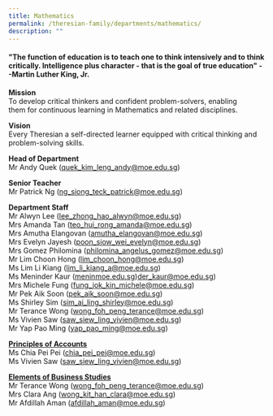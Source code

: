 ```yaml
---
title: Mathematics
permalink: /theresian-family/departments/mathematics/
description: ""
---
```

<h4><strong>"The function of education is to teach one to think intensively and to think critically. Intelligence plus character - that is the goal of true education" --Martin Luther King, Jr.</strong></h4>
<p><strong>Mission<br /></strong>To develop critical thinkers and confident problem-solvers, enabling them&nbsp;for continuous learning in Mathematics and related disciplines.</p>
<p><strong>Vision</strong><br />Every Theresian a self-directed learner equipped with critical thinking and problem-solving skills.</p>
<p><strong>Head of Department<br /></strong>Mr Andy Quek (<a href="mailto:quek_kim_leng_andy@moe.edu.sg">quek_kim_leng_andy@moe.edu.sg</a>)</p>
<p><strong>Senior Teacher<br /></strong>Mr Patrick Ng (<a href="mailto:ng_siong_teck_patrick@moe.edu.sg">ng_siong_teck_patrick@moe.edu.sg</a>)</p>
<p><strong>Department Staff<br /></strong>Mr Alwyn Lee&nbsp;(<a href="mailto:lee_zhong_hao_alwyn@moe.edu.sg">lee_zhong_hao_alwyn@moe.edu.sg</a>)<br />Mrs Amanda Tan (<a href="mailto:teo_hui_rong_amanda@moe.edu.sg">teo_hui_rong_amanda@moe.edu.sg</a>)<br />Mrs Amutha Elangovan (<a href="mailto:amutha_elangovan@moe.edu.sg">amutha_elangovan@moe.edu.sg</a>)<br />Mrs Evelyn Jayesh (<a href="mailto:poon_siow_wei_evelyn@moe.edu.sg">poon_siow_wei_evelyn@moe.edu.sg</a>)<br />Mrs Gomez Philomina (<a href="mailto:philomina_angelus_gomez@moe.edu.sg%20">philomina_angelus_gomez@moe.edu.sg</a>)<br />Mr Lim Choon Hong (<a href="mailto:lim_choon_hong@moe.edu.sg">lim_choon_hong@moe.edu.sg</a>)<br />Ms Lim Li Kiang (<a href="mailto:lim_li_kiang_a@moe.edu.sg">lim_li_kiang_a@moe.edu.sg</a>)<br />Ms Meninder Kaur (<a href="mailto:meninder_kaur@moe.edu.sg">menin</a><a href="mailto:lim_kim_lian@moe.edu.sg">moe.edu.sg</a>)<a href="mailto:meninder_kaur@moe.edu.sg">der_kaur@moe.edu.sg</a>)<br />Mrs Michele Fung&nbsp;(<a href="mailto:fung_jok_kin_michele@moe.edu.sg">fung_jok_kin_michele@moe.edu.sg</a>)<br />Mr Pek Aik Soon (<a href="mailto:pek_aik_soon@moe.edu.sg">pek_aik_soon@moe.edu.sg</a>)<br />Ms Shirley Sim&nbsp;(<a href="mailto:sim_ai_ling_shirley@moe.edu.sg">sim_ai_ling_shirley@moe.edu.sg</a>)<br />Mr Terance Wong (<a href="mailto:wong_foh_peng_terance@moe.edu.sg">wong_foh_peng_terance@moe.edu.sg</a>)<br />Ms Vivien Saw (<a href="mailto:saw_siew_ling_vivien@moe.edu.sg">saw_siew_ling_vivien@moe.edu.sg</a>)<br />Mr Yap Pao Ming (<a href="mailto:yap_pao_ming@moe.edu.sg">yap_pao_ming@moe.edu.sg</a>)</p>
<p><strong><u>Principles of Accounts<br /></u></strong>Ms Chia Pei Pei&nbsp;(<a href="mailto:chia_pei_pei@moe.edu.sg">chia_pei_pei@moe.edu.sg</a>)<br />Ms Vivien Saw (<a href="mailto:saw_siew_ling_vivien@moe.edu.sg">saw_siew_ling_vivien@moe.edu.sg</a>)</p>
<p><strong><u>Elements of Business Studies<br /></u></strong>Mr Terance Wong (<a href="mailto:wong_foh_peng_terance@moe.edu.sg">wong_foh_peng_terance@moe.edu.sg</a>)<br />Mrs Clara Ang (<a href="mailto:wong_kit_han_clara@moe.edu.sg">wong_kit_han_clara@moe.edu.sg</a>)<br />Mr Afdillah Aman (<a href="mailto:afdillah_aman@moe.edu.sg">afdillah_aman@moe.edu.sg</a>)</p>